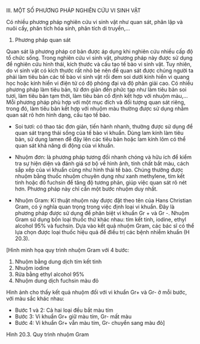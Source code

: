 III. MỘT SỐ PHƯƠNG PHÁP NGHIÊN CỨU VI SINH VẬT

Có nhiều phương pháp nghiên cứu vi sinh vật như quan sát, phân lập và nuôi cấy, phân tích hóa sinh, phân tích di truyền,...

1. Phương pháp quan sát

Quan sát là phương pháp cơ bản được áp dụng khi nghiên cứu nhiều cấp độ tổ chức sống. Trong nghiên cứu vi sinh vật, phương pháp này được sử dụng để nghiên cứu hình thái, kích thước và cấu tạo tế bào vi sinh vật. Tuy nhiên, do vi sinh vật có kích thước rất nhỏ bé nên để quan sát được chúng người ta phải làm tiêu bản các tế bào vi sinh vật rồi đem soi dưới kính hiển vi quang học hoặc kính hiển vi điện tử có độ phóng đại và độ phân giải cao. Có nhiều phương pháp làm tiêu bản, từ đơn giản đến phức tạp như làm tiêu bản soi tươi, làm tiêu bản tạm thời, làm tiêu bản cố định kết hợp với nhuộm màu,... Mỗi phương pháp phù hợp với một mục đích và đối tượng quan sát riêng, trong đó, làm tiêu bản kết hợp với nhuộm màu thường được sử dụng nhằm quan sát rõ hơn hình dạng, cấu tạo tế bào.

- Soi tươi: có thao tác đơn giản, tiến hành nhanh, thường được sử dụng để quan sát trạng thái sống của tế bào vi khuẩn. Dùng lam kính làm tiêu bản, sử dụng lamen để đậy lên các tiêu bản hoặc lam kính lõm có thể quan sát khả năng di động của vi khuẩn.

- Nhuộm đơn: là phương pháp tương đối nhanh chóng và hữu ích để kiểm tra sự hiện diện và đánh giá sơ bộ về hình ảnh, tính chất bắt màu, cách sắp xếp của vi khuẩn cũng như hình thái tế bào. Chúng thường được nhuộm bằng thuốc nhuộm chuyên dụng như xanh methylene, tím kết tinh hoặc đỏ fuchsin để tăng độ tương phản, giúp việc quan sát rõ nét hơn. Phương pháp này chỉ cần một bước nhuộm duy nhất.

- Nhuộm Gram: Kĩ thuật nhuộm này được đặt theo tên của Hans Christian Gram, có ý nghĩa quan trọng trong việc định loại vi khuẩn. Đây là phương pháp được sử dụng để phân biệt vi khuẩn Gr + và Gr -. Nhuộm Gram sử dụng bốn loại thuốc thứ khác nhau: tím kết tinh, iodine, ethyl alcohol 95% và fuchsin. Dựa vào kết quả nhuộm Gram, các bác sĩ có thể lựa chọn được loại thuốc hiệu quả để điều trị các bệnh nhiễm khuẩn (H 20.3).

[Hình minh họa quy trình nhuộm Gram với 4 bước:
1. Nhuộm bằng dung dịch tím kết tinh
2. Nhuộm iodine
3. Rửa bằng ethyl alcohol 95%
4. Nhuộm dung dịch fuchsin màu đỏ

Hình ảnh cho thấy kết quả nhuộm đối với vi khuẩn Gr+ và Gr- ở mỗi bước, với màu sắc khác nhau:
- Bước 1 và 2: Cả hai loại đều bắt màu tím
- Bước 3: Vi khuẩn Gr+ giữ màu tím, Gr- mất màu
- Bước 4: Vi khuẩn Gr+ vẫn màu tím, Gr- chuyển sang màu đỏ]

Hình 20.3. Quy trình nhuộm Gram